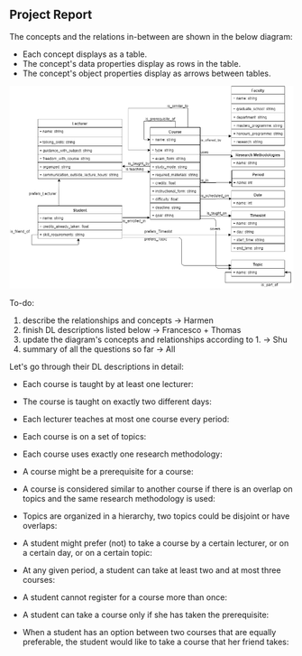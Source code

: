 ## Project Report

The concepts and the relations in-between are shown in the below diagram:

* Each concept displays as a table.
* The concept's data properties display as rows in the table.
* The concept's object properties display as arrows between tables.

![class-diagram](../diagram/class_diagram.png)

To-do:
1. describe the relationships and concepts -> Harmen
2. finish DL descriptions listed below -> Francesco + Thomas
3. update the diagram's concepts and relationships according to 1. -> Shu
4. summary of all the questions so far -> All 


Let's go through their DL descriptions in detail:

* Each course is taught by at least one lecturer: 
  

* The course is taught on exactly two different days: 


* Each lecturer teaches at most one course every period: 


* Each course is on a set of topics: 


* Each course uses exactly one research methodology: 


* A course might be a prerequisite for a course: 


* A course is considered similar to another course if there is an overlap on topics and the same research methodology is used: 


* Topics are organized in a hierarchy, two topics could be disjoint or have overlaps: 


* A student might prefer (not) to take a course by a certain lecturer, or on a certain day, or on a certain topic: 


* At any given period, a student can take at least two and at most three courses: 


* A student cannot register for a course more than once: 


* A student can take a course only if she has taken the prerequisite:


* When a student has an option between two courses that are equally preferable, the student would like to take a course that her friend takes:

 
  

